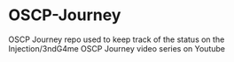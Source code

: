 # OSCP-Journey
OSCP Journey repo used to keep track of the status on the Injection/3ndG4me OSCP Journey video series on Youtube
